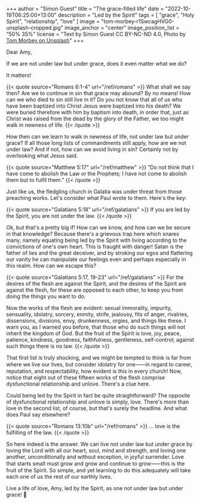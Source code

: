 +++
author = "Simon Guest"
title = "The grace-filled life"
date = "2022-10-19T06:25:00+13:00"
description = "Led by the Spirit"
tags = [ "grace", "Holy Spirit", "relationship", "love" ]
image = "tom-morbey-r1SwcagHVG0-unsplash-cropped.jpg"
image_anchor = "center"
image_position_list = "50% 35%"
license = "Text by Simon Guest CC BY-NC-ND 4.0, Photo by [Tom Morbey on Unsplash](https://unsplash.com/photos/r1SwcagHVG0)"
+++

Dear Amy,

If we are not under law but under grace, does it even matter what we do?

It matters!

{{< quote source="Romans 6:1-4" url="/ref/romans" >}}
What shall we say then? Are we to continue in sin that grace may abound? By no means! How can we who died to sin still live in it? Do you not know that all of us who have been baptized into Christ Jesus were baptized into his death? We were buried therefore with him by baptism into death, in order that, just as Christ was raised from the dead by the glory of the Father, we too might walk in newness of life.
{{< /quote >}}

How then can we learn to walk in newness of life, not under law but under grace? If all those long lists of commandments still apply, how are we not under law? And if not, how can we avoid living in sin? Certainly not by overlooking what Jesus said.

{{< quote source="Matthew 5:17" url="/ref/matthew" >}}
“Do not think that I have come to abolish the Law or the Prophets; I have not come to abolish them but to fulfil them.”
{{< /quote >}}

Just like us, the fledgling church in Galatia was under threat from those preaching works. Let's consider what Paul wrote to them. Here's the key:
 
{{< quote source="Galatians 5:18" url="/ref/galatians" >}}
If you are led by the Spirit, you are not under the law.
{{< /quote >}}

Ok, but that's a pretty big if! How can we know, and how can we be secure in that knowledge? Because there's a grievous trap here which snares many, namely equating being led by the Spirit with living according to the convictions of one's own heart. This is fraught with danger! Satan is the father of lies and the great deceiver, and by stroking our egos and flattering our vanity he can manipulate our feelings even and perhaps especially in this realm. How can we escape this?

{{< quote source="Galatians 5:17, 19-23" url="/ref/galatians" >}}
For the desires of the flesh are against the Spirit, and the desires of the Spirit are against the flesh, for these are opposed to each other, to keep you from doing the things you want to do.

Now the works of the flesh are evident: sexual immorality, impurity, sensuality, idolatry, sorcery, enmity, strife, jealousy, fits of anger, rivalries, dissensions, divisions, envy, drunkenness, orgies, and things like these. I warn you, as I warned you before, that those who do such things will not inherit the kingdom of God. But the fruit of the Spirit is love, joy, peace, patience, kindness, goodness, faithfulness, gentleness, self-control; against such things there is no law.
{{< /quote >}}

That first list is truly shocking, and we might be tempted to think is far from where we live our lives, but consider idolatry for one⸺in regard to career, reputation, and respectability, how evident is this in every church! Now, notice that eight out of these fifteen works of the flesh comprise dysfunctional relationship and unlove. There's a clue here.

Could being led by the Spirit in fact be quite straightforward? The opposite of dysfunctional relationship and unlove is simply, love. There's more than love in the second list, of course, but that's surely the headline. And what does Paul say elsewhere?

{{< quote source="Romans 13:10b" url="/ref/romans" >}}
... love is the fulfilling of the law.
{{< /quote >}}

So here indeed is the answer. We can live not under law but under grace by loving the Lord with all our heart, soul, mind and strength, and loving one another, unconditionally and without exception, in joyful surrender. Love that starts small must grow and grow and continue to grow⸺this is the fruit of the Spirit. So simple, and yet learning to do this adequately will take each one of us the rest of our earthly lives.

Live a life of love, Amy, led by the Spirit, as one not under law but under grace! 🙏
